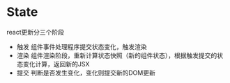 # State

react更新分三个阶段
- 触发
组件事件处理程序提交状态变化，触发渲染
- 渲染
组件渲染阶段，重新计算状态快照（新的组件状态），根据触发提交的状态变化计算，返回新的JSX
- 提交
判断是否发生变化，变化则提交新的DOM更新
